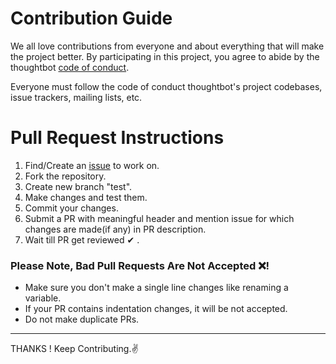 # Contribution Guide

We all love contributions from everyone and about everything that will make the project better. By participating in this project, you agree to abide by the thoughtbot [code of conduct](https://thoughtbot.com/open-source-code-of-conduct).

Everyone must follow the code of conduct thoughtbot's project codebases, issue trackers, mailing lists, etc.

# Pull Request Instructions
1. Find/Create an [issue](https://github.com/yashchaudhari008/Codechef_Cards/issues) to work on.
2. Fork the repository.
3. Create new branch "test".
4. Make changes and test them.
5. Commit your changes.
6. Submit a PR with meaningful header and mention issue for which changes are made(if any) in PR description.
7. Wait till PR get reviewed ✔ .

### Please Note, Bad Pull Requests Are Not Accepted ❌!
- Make sure you don't make a single line changes like renaming a variable.
- If your PR contains indentation changes, it will be not accepted.
- Do not make duplicate PRs.

- - -
THANKS ! Keep Contributing.✌